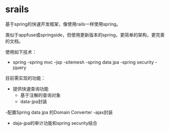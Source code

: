 srails
======

基于spring的快速开发框架，像使用rails一样使用spring。

类似于appfuse或springside，但使用更新版本的spring，更简单的架构，更完善的文档。

使用如下技术：

- spring
-spring mvc
-jsp
-sitemesh
-spring data jpa
-spring security
-jquery

目前需实现的功能：
- 提供快速查询功能
  - 基于注解的查询对象
  - data-jpa封装

-配置Spring data jpa 的Domain Converter
-ajax封装
- daja-jpa的审计功能和spring security结合
